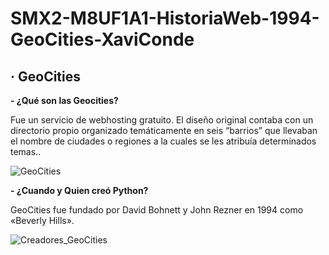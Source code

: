 # SMX2-M8UF1A1-HistoriaWeb-1994-GeoCities-XaviConde

## · GeoCities
**- ¿Qué son las Geocities?**

Fue un servicio de webhosting gratuito. El diseño original contaba con un directorio propio organizado temáticamente en seis “barrios” que llevaban el nombre de ciudades o regiones a la cuales se les atribuía determinados temas..   

![GeoCities](https://github.com/XaviiConde/SMX2-M8UF1A1-HistoriaWeb-1994-GeoCities-XaviConde-/blob/main/image_processing20220702-558608-1t6q8uz%20(2).png "Python")

**- ¿Cuando y Quien creó Python?**

GeoCities fue fundado por David Bohnett y John Rezner en 1994 como «Beverly Hills».

![Creadores_GeoCities](https://github.com/XaviiConde/SMX2-M8UF1A1-HistoriaWeb-1994-GeoCities-XaviConde-/blob/main/imagen_2022-09-27_091549692.png "Creadores_GeoCities") 
